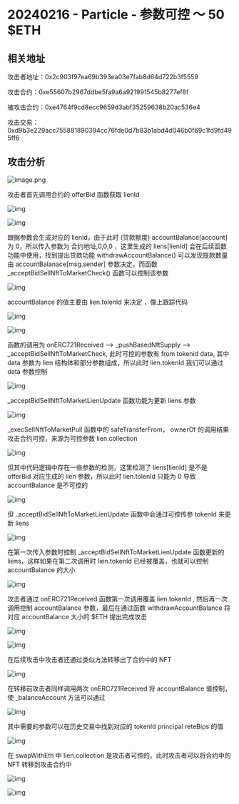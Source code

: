 # 20240216 - Particle - 参数可控 ～ 50 $ETH

## 相关地址

攻击者地址：0x2c903f97ea69b393ea03e7fab8d64d722b3f5559

攻击合约：0xe55607b2967ddbe5fa9a6a921991545b8277ef8f

被攻击合约：0xe4764f9cd8ecc9659d3abf35259638b20ac536e4

攻击交易：0xd9b3e229acc755881890394cc76fde0d7b83b1abd4d046b0f69c1fd9fd495ff6



## 攻击分析

![image.png](../../img/1707928093957-dee55996-94cb-4a80-a068-ee897cb5005f-20240715170156856.png)

攻击者首先调用合约的 offerBid 函数获取 lienId

![img](../../img/1708071076029-5bc503da-824f-4c11-8686-e39874405259.png)

![img](../../img/1708071390029-d239150e-23f4-4abd-a03c-6caab8f23eba.png)

跟据参数会生成对应的 lienId，由于此时 (贷款额度) accountBalance[account] 为 0，所以传入参数为 合约地址,0,0,0 ，这里生成的 liens[lienId] 会在后续函数功能中使用，找到提出贷款功能 withdrawAccountBalance() 可以发现提款数量由 accountBalanace[msg.sender] 参数决定，而函数 _acceptBidSellNftToMarketCheck() 函数可以控制该参数

![img](../../img/1708072176099-c7c54c1f-9b38-4766-9ecd-43578795248c.png)

accountBalance 的值主要由 lien.tolenId 来决定 ，像上跟踪代码

![img](../../img/1708072443159-c93546ff-4006-4825-a654-6beb21c7c133.png)

![img](../../img/1708072431826-24a926bc-560f-4b73-8b4f-2a9279f94879.png)

函数的调用为 onERC721Received --> _pushBasedNftSupply --> _acceptBidSellNftToMarketCheck,  此时可控的参数有 from tokenid data, 其中 data 参数为 lien 结构体和部分参数组成，所以此时 lien.tokenId 我们可以通过 data 参数控制

![img](../../img/1708072709674-12b3c849-6772-4e87-a19e-3d4d38bca062.png)

_acceptBidSellNftToMarketLienUpdate 函数功能为更新 liens 参数

![img](../../img/1708135475726-61d44148-02d1-4d94-af58-c9d96418b7c0.png)

_execSellNftToMarketPull 函数中的 safeTransferFrom， ownerOf 的调用结果攻击合约可控，来源为可控参数 lien.collection

![img](../../img/1708135691701-f62a6c8a-871e-410e-84f0-9f089cd22ecd.png)

但其中代码逻辑中存在一些参数的检测，这里检测了 liens[lienId] 是不是 offerBid 对应生成的 lien 参数，所以此时 lien.tolenId 只能为 0 导致 accountBalance 是不可控的

![img](../../img/1708136245729-2dcdef5d-3a42-4ce8-989e-fc264d9ae8f0.png)

但 _acceptBidSellNftToMarketLienUpdate 函数中会通过可控传参 tokenId 来更新 liens

![img](../../img/1708136621183-dfe4215a-e2ea-4a0e-92be-77b814415986.png)

在第一次传入参数时控制 _acceptBidSellNftToMarketLienUpdate 函数更新的 liens，这样如果在第二次调用时 lien.tokenId 已经被覆盖，也就可以控制 accountBalance 的大小

![img](../../img/1708136972398-b4fd5cb8-2364-4ba9-aa2e-7fb514417359.png)

攻击者通过 onERC721Received 函数第一次调用覆盖 lien.tokenId , 然后再一次调用控制 accountBalance 参数，最后在通过函数 withdrawAccountBalance 将对应  accountBalance 大小的 $ETH 提出完成攻击

![img](../../img/1708137229247-5f78f55b-c3c6-4cee-8151-9449308c9538.png)

![img](../../img/1708137203511-bcbe9230-7a83-4ae5-809b-0b9f5d3aca2b.png)

在后续攻击中攻击者还通过类似方法转移出了合约中的 NFT

![img](../../img/1708144911027-8101700d-ac6a-4a4c-83b8-0a58090b7538.png)

在转移前攻击者同样调用两次 onERC721Received 将 accountBalance 值控制，使 _balanceAccount 方法可以通过

![img](../../img/1708144987373-3d2adb32-fc01-429f-a7d2-61a3a9552307.png)

其中需要的参数可以在历史交易中找到对应的 tokenId principal reteBips 的值

![img](../../img/1708145160892-4dea3a7b-e92d-46d9-8d59-5fc04cfee5b1.png)

在 swapWithEth 中 lien.collection 是攻击者可控的，此时攻击者可以将合约中的 NFT 转移到攻击合约中

![img](../../img/1708145062644-1b8ee1e9-5d87-4e6e-b988-b38f5691056d.png)

![img](../../img/1708145213514-c40870d7-d61e-4f99-8d0a-e777c2b9ffaa.png)